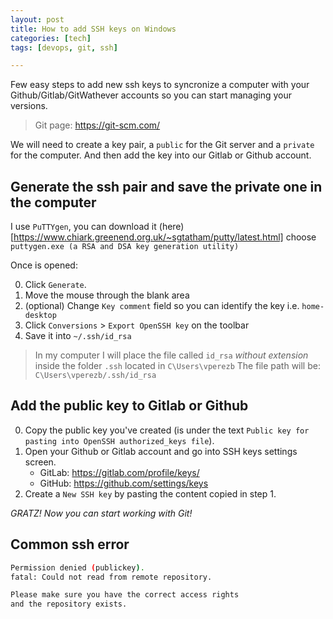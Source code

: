 ```yaml
---
layout: post
title: How to add SSH keys on Windows
categories: [tech]
tags: [devops, git, ssh]

---
```


Few easy steps to add new ssh keys to syncronize a computer with your Github/Gitlab/GitWathever accounts so you can start managing your versions.

> Git page: https://git-scm.com/

We will need to create a key pair,  a `public` for the Git server and a `private`  for the computer. And then add the key into our 
Gitlab or Github account.

## Generate the ssh pair and save the private one in the computer

I use `PuTTYgen`, you can download it (here)[https://www.chiark.greenend.org.uk/~sgtatham/putty/latest.html] choose `puttygen.exe (a RSA and DSA key generation utility)`

Once is opened:

0. Click `Generate`.
0. Move the mouse through the blank area
0. (optional) Change `Key comment` field so you can identify the key i.e. `home-desktop`
0. Click `Conversions` > `Export OpenSSH key` on the toolbar
0. Save it into  `~/.ssh/id_rsa`

> In my computer I will place the file called `id_rsa` *without extension* inside the folder `.ssh` located in `C\Users\vperezb`
> The file path will be: `C\Users\vperezb/.ssh/id_rsa`


## Add the public key to Gitlab or Github

0. Copy the public key you've created (is under the text `Public key for pasting into OpenSSH authorized_keys file`).
0. Open your Github or Gitlab account and go into SSH keys settings screen.
	+ GitLab: https://gitlab.com/profile/keys/
	+ GitHub: https://github.com/settings/keys
0. Create a `New SSH key` by pasting the content copied in step 1.


*GRATZ! Now you can start working with Git!*

## Common ssh error

```bash
Permission denied (publickey).
fatal: Could not read from remote repository.

Please make sure you have the correct access rights
and the repository exists.
```
